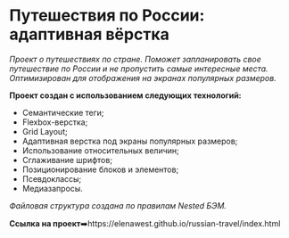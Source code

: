 # Путешествия по России: адаптивная вёрстка

_Проект о путешествиях по стране._
_Поможет запланировать свое путешествие по России и не пропустить самые интересные места._
_Оптимизирован для отображения на экранах популярных размеров._

**Проект создан с использованием следующих технологий:**
- Семантические теги;
- Flexbox-верстка;
- Grid Layout;
- Адаптивная верстка под экраны популярных размеров;
- Использование относительных величин;
- Сглаживание шрифтов;
- Позиционирование блоков и элементов;
- Псевдоклассы;
- Медиазапросы.

_Файловая структура создана по правилам Nested БЭМ._

**Ссылка на проект**➡️https://elenawest.github.io/russian-travel/index.html